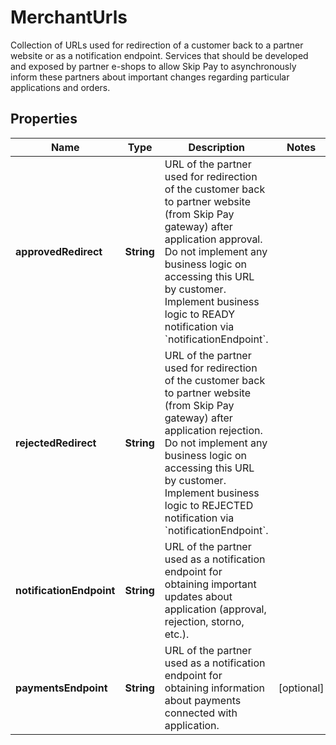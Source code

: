 

# MerchantUrls

Collection of URLs used for redirection of a customer back to a partner website or as a notification endpoint. Services that should be developed and exposed by partner e-shops to allow Skip Pay to asynchronously inform these partners about important changes regarding particular applications and orders.

## Properties

| Name | Type | Description | Notes |
|------------ | ------------- | ------------- | -------------|
|**approvedRedirect** | **String** | URL of the partner used for redirection of the customer back to partner website (from Skip Pay gateway) after application approval. Do not implement any business logic on accessing this URL by customer. Implement business logic to READY notification via &#x60;notificationEndpoint&#x60;. |  |
|**rejectedRedirect** | **String** | URL of the partner used for redirection of the customer back to partner website (from Skip Pay gateway) after application rejection.  Do not implement any business logic on accessing this URL by customer. Implement business logic to REJECTED notification via &#x60;notificationEndpoint&#x60;. |  |
|**notificationEndpoint** | **String** | URL of the partner used as a notification endpoint for obtaining important updates about application (approval, rejection, storno, etc.). |  |
|**paymentsEndpoint** | **String** | URL of the partner used as a notification endpoint for obtaining information about payments connected with application. |  [optional] |



